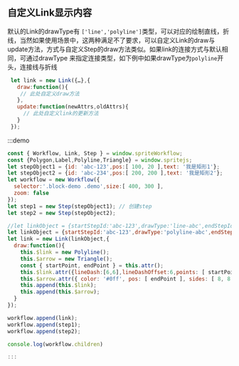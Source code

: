 ## 自定义Link显示内容
默认的Link的drawType有 ```['line','polyline']```类型，可以对应的绘制直线，折线，当然如果使用场景中，这两种满足不了要求，可以自定义Link的draw与update方法，方式与自定义Step的draw方法类似。如果link的连接方式与默认相同，可通过drawType 来指定连接类型，如下例中如果drawType为`polyline`开头，连接线与折线
```javascript
 let link = new Link({…},{
   draw:function(){
    // 此处自定义draw方法
   },
   update:function(newAttrs,oldAttrs){
     // 此处自定义link的更新方法
   }
 });
```
:::demo

```javascript
const { Workflow, Link, Step } = window.spriteWorkflow;
const {Polygon,Label,Polyline,Triangle} = window.spritejs;
let stepObject1 = {id: 'abc-123',pos:[ 100, 20 ],text: '我是矩形1'};
let stepObject2 = {id: 'abc-234',pos:[ 200, 200 ],text: '我是矩形2'};
let workflow = new Workflow({
  selector:'.block-demo .demo',size:[ 400, 300 ],
  zoom: false
});
let step1 = new Step(stepObject1); // 创建step
let step2 = new Step(stepObject2);

//let linkObject = {startStepId:'abc-123',drawType:'line-abc',endStepId:'abc-234'};
let linkObject = {startStepId:'abc-123',drawType:'polyline-abc',endStepId:'abc-234'};
let link = new Link(linkObject,{
  draw:function(){
    this.$link = new Polyline();
    this.$arrow = new Triangle();
    const { startPoint, endPoint } = this.attr();
    this.$link.attr({lineDash:[6,6],lineDashOffset:6,points: [ startPoint, endPoint ], lineWidth: 1, color: '#0ff'});
    this.$arrow.attr({ color: '#0ff', pos: [ endPoint ], sides: [ 8, 8 ], angle: 45, fillColor: '#0ff' })
    this.append(this.$link);
    this.append(this.$arrow);
  }
});

workflow.append(link);
workflow.append(step1);
workflow.append(step2);

console.log(workflow.children)

:::